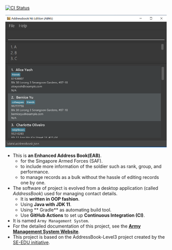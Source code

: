 [![CI Status](https://github.com/se-edu/addressbook-level3/workflows/Java%20CI/badge.svg)](https://github.com/AY2021S2-TIC4002-Team3/tp2/actions)

![Ui](docs/images/Ui.png)

* This is **an Enhanced Address Book(EAB)**.<br>
  * for the Singapore Armed Forces (SAF).
  * to include more information of the soldier such as rank, group, and performance.
  * to manage records as a bulk without the hassle of editing records one by one.
* The software of project is evolved from a desktop application (called _AddressBook_) used for managing contact details.
  * It is **written in OOP fashion**. 
  * Using **Java with JDK 11**.
  * Using ** Gradle** as automating build tool.
  * Use **GitHub Actions** to set up **Continuous Integration (CI)**.
* It is named `Army Management System`.
* For the detailed documentation of this project, see the **[Army Management System Website](https://ay2021s2-tic4002-team3.github.io/tp2)**.
* This project is based on the AddressBook-Level3 project created by the [SE-EDU initiative](https://se-education.org).
